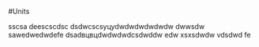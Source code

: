 #Units

sscsa
deescscdsc
dsdwcscsуцуdwdwdwdwdwdw
dwwsdw
sawedwedwdefe
dsadвцвцdwdwdwdcsdwddw
edw
xsxsdwdw
vdsdwd
fe
